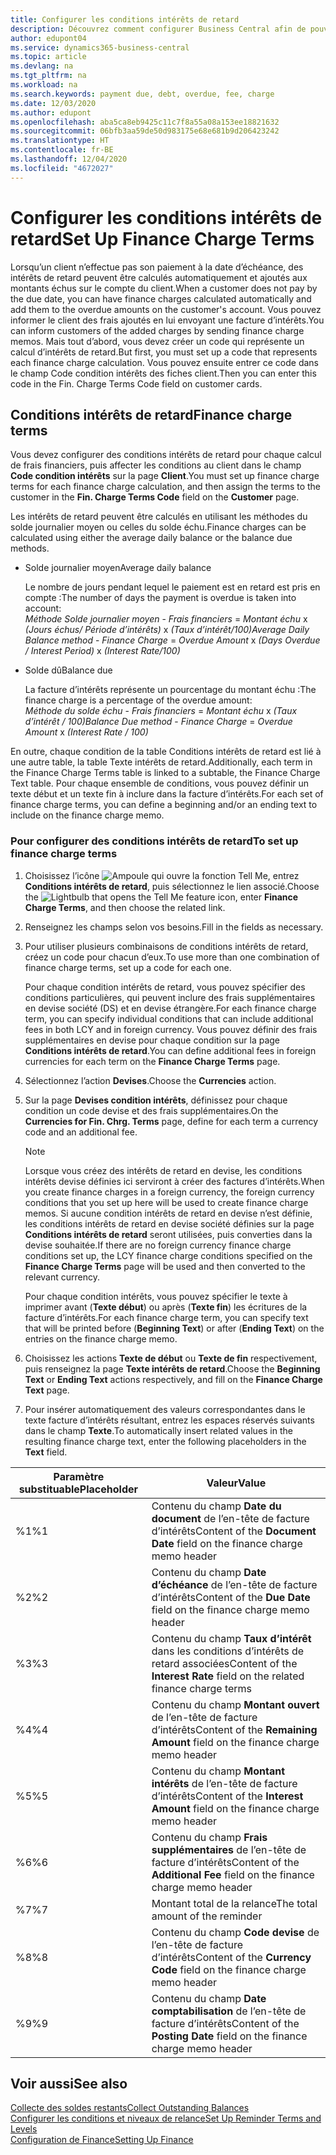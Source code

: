 ```yaml
---
title: Configurer les conditions intérêts de retard
description: Découvrez comment configurer Business Central afin de pouvoir informer les clients des frais supplémentaires en envoyant des factures d’intérêts.
author: edupont04
ms.service: dynamics365-business-central
ms.topic: article
ms.devlang: na
ms.tgt_pltfrm: na
ms.workload: na
ms.search.keywords: payment due, debt, overdue, fee, charge
ms.date: 12/03/2020
ms.author: edupont
ms.openlocfilehash: aba5ca8eb9425c11c7f8a55a08a153ee18821632
ms.sourcegitcommit: 06bfb3aa59de50d983175e68e681b9d206423242
ms.translationtype: HT
ms.contentlocale: fr-BE
ms.lasthandoff: 12/04/2020
ms.locfileid: "4672027"
---
```

# <a name="set-up-finance-charge-terms"></a><span data-ttu-id="69ffa-103">Configurer les conditions intérêts de retard</span><span class="sxs-lookup"><span data-stu-id="69ffa-103">Set Up Finance Charge Terms</span></span>

<span data-ttu-id="69ffa-104">Lorsqu’un client n’effectue pas son paiement à la date d’échéance, des intérêts de retard peuvent être calculés automatiquement et ajoutés aux montants échus sur le compte du client.</span><span class="sxs-lookup"><span data-stu-id="69ffa-104">When a customer does not pay by the due date, you can have finance charges calculated automatically and add them to the overdue amounts on the customer's account.</span></span> <span data-ttu-id="69ffa-105">Vous pouvez informer le client des frais ajoutés en lui envoyant une facture d’intérêts.</span><span class="sxs-lookup"><span data-stu-id="69ffa-105">You can inform customers of the added charges by sending finance charge memos.</span></span> <span data-ttu-id="69ffa-106">Mais tout d’abord, vous devez créer un code qui représente un calcul d’intérêts de retard.</span><span class="sxs-lookup"><span data-stu-id="69ffa-106">But first, you must set up a code that represents each finance charge calculation.</span></span> <span data-ttu-id="69ffa-107">Vous pouvez ensuite entrer ce code dans le champ Code condition intérêts des fiches client.</span><span class="sxs-lookup"><span data-stu-id="69ffa-107">Then you can enter this code in the Fin. Charge Terms Code field on customer cards.</span></span>  

## <a name="finance-charge-terms"></a><span data-ttu-id="69ffa-108">Conditions intérêts de retard</span><span class="sxs-lookup"><span data-stu-id="69ffa-108">Finance charge terms</span></span>

<span data-ttu-id="69ffa-109">Vous devez configurer des conditions intérêts de retard pour chaque calcul de frais financiers, puis affecter les conditions au client dans le champ **Code condition intérêts** sur la page **Client**.</span><span class="sxs-lookup"><span data-stu-id="69ffa-109">You must set up finance charge terms for each finance charge calculation, and then assign the terms to the customer in the **Fin. Charge Terms Code** field on the **Customer** page.</span></span>

<span data-ttu-id="69ffa-110">Les intérêts de retard peuvent être calculés en utilisant les méthodes du solde journalier moyen ou celles du solde échu.</span><span class="sxs-lookup"><span data-stu-id="69ffa-110">Finance charges can be calculated using either the average daily balance or the balance due methods.</span></span>

* <span data-ttu-id="69ffa-111">Solde journalier moyen</span><span class="sxs-lookup"><span data-stu-id="69ffa-111">Average daily balance</span></span>  
  
  <span data-ttu-id="69ffa-112">Le nombre de jours pendant lequel le paiement est en retard est pris en compte :</span><span class="sxs-lookup"><span data-stu-id="69ffa-112">The number of days the payment is overdue is taken into account:</span></span>  
  <span data-ttu-id="69ffa-113">*Méthode Solde journalier moyen* - *Frais financiers* = *Montant échu* x *(Jours échus/ Période d’intérêts)* x *(Taux d’intérêt/100)*</span><span class="sxs-lookup"><span data-stu-id="69ffa-113">*Average Daily Balance method* - *Finance Charge* = *Overdue Amount* x *(Days Overdue / Interest Period)* x *(Interest Rate/100)*</span></span>

* <span data-ttu-id="69ffa-114">Solde dû</span><span class="sxs-lookup"><span data-stu-id="69ffa-114">Balance due</span></span>  
  
  <span data-ttu-id="69ffa-115">La facture d’intérêts représente un pourcentage du montant échu :</span><span class="sxs-lookup"><span data-stu-id="69ffa-115">The finance charge is a percentage of the overdue amount:</span></span>  
  <span data-ttu-id="69ffa-116">*Méthode du solde échu* - *Frais financiers* = *Montant échu* x *(Taux d’intérêt / 100)*</span><span class="sxs-lookup"><span data-stu-id="69ffa-116">*Balance Due method* - *Finance Charge* = *Overdue Amount* x *(Interest Rate / 100)*</span></span>

<span data-ttu-id="69ffa-117">En outre, chaque condition de la table Conditions intérêts de retard est lié à une autre table, la table Texte intérêts de retard.</span><span class="sxs-lookup"><span data-stu-id="69ffa-117">Additionally, each term in the Finance Charge Terms table is linked to a subtable, the Finance Charge Text table.</span></span> <span data-ttu-id="69ffa-118">Pour chaque ensemble de conditions, vous pouvez définir un texte début et un texte fin à inclure dans la facture d’intérêts.</span><span class="sxs-lookup"><span data-stu-id="69ffa-118">For each set of finance charge terms, you can define a beginning and/or an ending text to include on the finance charge memo.</span></span>

### <a name="to-set-up-finance-charge-terms"></a><span data-ttu-id="69ffa-119">Pour configurer des conditions intérêts de retard</span><span class="sxs-lookup"><span data-stu-id="69ffa-119">To set up finance charge terms</span></span>

1. <span data-ttu-id="69ffa-120">Choisissez l’icône ![Ampoule qui ouvre la fonction Tell Me](media/ui-search/search_small.png "Dites-moi ce que vous voulez faire"), entrez **Conditions intérêts de retard**, puis sélectionnez le lien associé.</span><span class="sxs-lookup"><span data-stu-id="69ffa-120">Choose the ![Lightbulb that opens the Tell Me feature](media/ui-search/search_small.png "Tell me what you want to do") icon, enter **Finance Charge Terms**, and then choose the related link.</span></span>  
2. <span data-ttu-id="69ffa-121">Renseignez les champs selon vos besoins.</span><span class="sxs-lookup"><span data-stu-id="69ffa-121">Fill in the fields as necessary.</span></span>
3. <span data-ttu-id="69ffa-122">Pour utiliser plusieurs combinaisons de conditions intérêts de retard, créez un code pour chacun d’eux.</span><span class="sxs-lookup"><span data-stu-id="69ffa-122">To use more than one combination of finance charge terms, set up a code for each one.</span></span>

    <span data-ttu-id="69ffa-123">Pour chaque condition intérêts de retard, vous pouvez spécifier des conditions particulières, qui peuvent inclure des frais supplémentaires en devise société (DS) et en devise étrangère.</span><span class="sxs-lookup"><span data-stu-id="69ffa-123">For each finance charge term, you can specify individual conditions that can include additional fees in both LCY and in foreign currency.</span></span> <span data-ttu-id="69ffa-124">Vous pouvez définir des frais supplémentaires en devise pour chaque condition sur la page **Conditions intérêts de retard**.</span><span class="sxs-lookup"><span data-stu-id="69ffa-124">You can define additional fees in foreign currencies for each term on the **Finance Charge Terms** page.</span></span>
4. <span data-ttu-id="69ffa-125">Sélectionnez l’action **Devises**.</span><span class="sxs-lookup"><span data-stu-id="69ffa-125">Choose the **Currencies** action.</span></span>
5. <span data-ttu-id="69ffa-126">Sur la page **Devises condition intérêts**, définissez pour chaque condition un code devise et des frais supplémentaires.</span><span class="sxs-lookup"><span data-stu-id="69ffa-126">On the **Currencies for Fin. Chrg. Terms** page, define for each term a currency code and an additional fee.</span></span>

    > [!NOTE]  
    > <span data-ttu-id="69ffa-127">Lorsque vous créez des intérêts de retard en devise, les conditions intérêts devise définies ici serviront à créer des factures d’intérêts.</span><span class="sxs-lookup"><span data-stu-id="69ffa-127">When you create finance charges in a foreign currency, the foreign currency conditions that you set up here will be used to create finance charge memos.</span></span> <span data-ttu-id="69ffa-128">Si aucune condition intérêts de retard en devise n’est définie, les conditions intérêts de retard en devise société définies sur la page **Conditions intérêts de retard** seront utilisées, puis converties dans la devise souhaitée.</span><span class="sxs-lookup"><span data-stu-id="69ffa-128">If there are no foreign currency finance charge conditions set up, the LCY finance charge conditions specified on the **Finance Charge Terms** page will be used and then converted to the relevant currency.</span></span>

    <span data-ttu-id="69ffa-129">Pour chaque condition intérêts, vous pouvez spécifier le texte à imprimer avant (**Texte début**) ou après (**Texte fin**) les écritures de la facture d’intérêts.</span><span class="sxs-lookup"><span data-stu-id="69ffa-129">For each finance charge term, you can specify text that will be printed before (**Beginning Text**) or after (**Ending Text**) on the entries on the finance charge memo.</span></span>  
6. <span data-ttu-id="69ffa-130">Choisissez les actions **Texte de début** ou **Texte de fin** respectivement, puis renseignez la page **Texte intérêts de retard**.</span><span class="sxs-lookup"><span data-stu-id="69ffa-130">Choose the **Beginning Text** or **Ending Text** actions respectively, and fill on the **Finance Charge Text** page.</span></span>
7. <span data-ttu-id="69ffa-131">Pour insérer automatiquement des valeurs correspondantes dans le texte facture d’intérêts résultant, entrez les espaces réservés suivants dans le champ **Texte**.</span><span class="sxs-lookup"><span data-stu-id="69ffa-131">To automatically insert related values in the resulting finance charge text, enter the following placeholders in the **Text** field.</span></span>

|<span data-ttu-id="69ffa-132">Paramètre substituable</span><span class="sxs-lookup"><span data-stu-id="69ffa-132">Placeholder</span></span>|<span data-ttu-id="69ffa-133">Valeur</span><span class="sxs-lookup"><span data-stu-id="69ffa-133">Value</span></span>|  
|-----------------|-----------|  
|<span data-ttu-id="69ffa-134">%1</span><span class="sxs-lookup"><span data-stu-id="69ffa-134">%1</span></span>|<span data-ttu-id="69ffa-135">Contenu du champ **Date du document** de l’en-tête de facture d’intérêts</span><span class="sxs-lookup"><span data-stu-id="69ffa-135">Content of the **Document Date** field on the finance charge memo header</span></span>|  
|<span data-ttu-id="69ffa-136">%2</span><span class="sxs-lookup"><span data-stu-id="69ffa-136">%2</span></span>|<span data-ttu-id="69ffa-137">Contenu du champ **Date d’échéance** de l’en-tête de facture d’intérêts</span><span class="sxs-lookup"><span data-stu-id="69ffa-137">Content of the **Due Date** field on the finance charge memo header</span></span>|  
|<span data-ttu-id="69ffa-138">%3</span><span class="sxs-lookup"><span data-stu-id="69ffa-138">%3</span></span>|<span data-ttu-id="69ffa-139">Contenu du champ **Taux d’intérêt** dans les conditions d’intérêts de retard associées</span><span class="sxs-lookup"><span data-stu-id="69ffa-139">Content of the **Interest Rate** field on the related finance charge terms</span></span>|  
|<span data-ttu-id="69ffa-140">%4</span><span class="sxs-lookup"><span data-stu-id="69ffa-140">%4</span></span>|<span data-ttu-id="69ffa-141">Contenu du champ **Montant ouvert** de l’en-tête de facture d’intérêts</span><span class="sxs-lookup"><span data-stu-id="69ffa-141">Content of the **Remaining Amount** field on the finance charge memo header</span></span>|  
|<span data-ttu-id="69ffa-142">%5</span><span class="sxs-lookup"><span data-stu-id="69ffa-142">%5</span></span>|<span data-ttu-id="69ffa-143">Contenu du champ **Montant intérêts** de l’en-tête de facture d’intérêts</span><span class="sxs-lookup"><span data-stu-id="69ffa-143">Content of the **Interest Amount** field on the finance charge memo header</span></span>|  
|<span data-ttu-id="69ffa-144">%6</span><span class="sxs-lookup"><span data-stu-id="69ffa-144">%6</span></span>|<span data-ttu-id="69ffa-145">Contenu du champ **Frais supplémentaires** de l’en-tête de facture d’intérêts</span><span class="sxs-lookup"><span data-stu-id="69ffa-145">Content of the **Additional Fee** field on the finance charge memo header</span></span>|  
|<span data-ttu-id="69ffa-146">%7</span><span class="sxs-lookup"><span data-stu-id="69ffa-146">%7</span></span>|<span data-ttu-id="69ffa-147">Montant total de la relance</span><span class="sxs-lookup"><span data-stu-id="69ffa-147">The total amount of the reminder</span></span>|  
|<span data-ttu-id="69ffa-148">%8</span><span class="sxs-lookup"><span data-stu-id="69ffa-148">%8</span></span>|<span data-ttu-id="69ffa-149">Contenu du champ **Code devise** de l’en-tête de facture d’intérêts</span><span class="sxs-lookup"><span data-stu-id="69ffa-149">Content of the **Currency Code** field on the finance charge memo header</span></span>|  
|<span data-ttu-id="69ffa-150">%9</span><span class="sxs-lookup"><span data-stu-id="69ffa-150">%9</span></span>|<span data-ttu-id="69ffa-151">Contenu du champ **Date comptabilisation** de l’en-tête de facture d’intérêts</span><span class="sxs-lookup"><span data-stu-id="69ffa-151">Content of the **Posting Date** field on the finance charge memo header</span></span>|  

## <a name="see-also"></a><span data-ttu-id="69ffa-152">Voir aussi</span><span class="sxs-lookup"><span data-stu-id="69ffa-152">See also</span></span>

[<span data-ttu-id="69ffa-153">Collecte des soldes restants</span><span class="sxs-lookup"><span data-stu-id="69ffa-153">Collect Outstanding Balances</span></span>](receivables-collect-outstanding-balances.md)  
[<span data-ttu-id="69ffa-154">Configurer les conditions et niveaux de relance</span><span class="sxs-lookup"><span data-stu-id="69ffa-154">Set Up Reminder Terms and Levels</span></span>](finance-setup-reminders.md)  
[<span data-ttu-id="69ffa-155">Configuration de Finance</span><span class="sxs-lookup"><span data-stu-id="69ffa-155">Setting Up Finance</span></span>](finance-setup-finance.md)  
